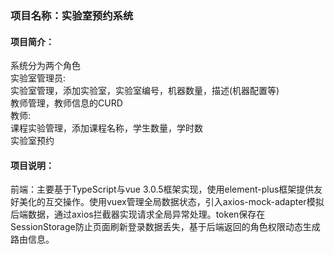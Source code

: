 ### 项目名称：实验室预约系统
#### 项目简介：
系统分为两个角色  <br />
实验室管理员: <br />
实验室管理，添加实验室，实验室编号，机器数量，描述(机器配置等) <br />
教师管理，教师信息的CURD <br />
教师: <br />
课程实验管理，添加课程名称，学生数量，学时数 <br />
实验室预约 <br />
#### 项目说明：
前端：主要基于TypeScript与vue 3.0.5框架实现，使用element-plus框架提供友好美化的互交操作。使用vuex管理全局数据状态，引入axios-mock-adapter模拟后端数据，通过axios拦截器实现请求全局异常处理。token保存在SessionStorage防止页面刷新登录数据丢失，基于后端返回的角色权限动态生成路由信息。
